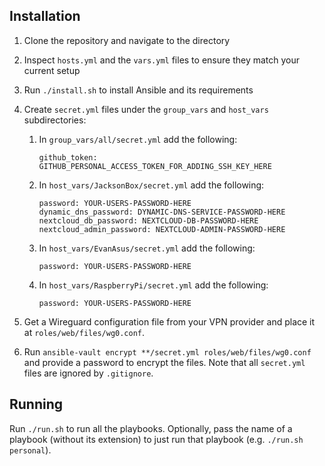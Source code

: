 ## Installation

1. Clone the repository and navigate to the directory
2. Inspect `hosts.yml` and the `vars.yml` files to ensure they match your current setup
3. Run `./install.sh` to install Ansible and its requirements
4. Create `secret.yml` files under the `group_vars` and `host_vars` subdirectories:

   1. In `group_vars/all/secret.yml` add the following:

      ```
      github_token: GITHUB_PERSONAL_ACCESS_TOKEN_FOR_ADDING_SSH_KEY_HERE
      ```

   2. In `host_vars/JacksonBox/secret.yml` add the following:

      ```
      password: YOUR-USERS-PASSWORD-HERE
      dynamic_dns_password: DYNAMIC-DNS-SERVICE-PASSWORD-HERE
      nextcloud_db_password: NEXTCLOUD-DB-PASSWORD-HERE
      nextcloud_admin_password: NEXTCLOUD-ADMIN-PASSWORD-HERE
      ```

   3. In `host_vars/EvanAsus/secret.yml` add the following:

      ```
      password: YOUR-USERS-PASSWORD-HERE
      ```

   4. In `host_vars/RaspberryPi/secret.yml` add the following:

      ```
      password: YOUR-USERS-PASSWORD-HERE
      ```

5. Get a Wireguard configuration file from your VPN provider and place it at `roles/web/files/wg0.conf`.

6. Run `ansible-vault encrypt **/secret.yml roles/web/files/wg0.conf` and provide a password to encrypt the files. Note that all `secret.yml` files are ignored by `.gitignore`.

## Running

Run `./run.sh` to run all the playbooks. Optionally, pass the name of a playbook (without its extension) to just run that playbook (e.g. `./run.sh personal`).
